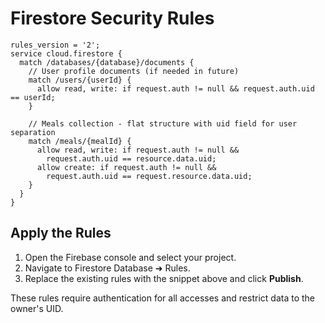 # Firestore Security Rules

```
rules_version = '2';
service cloud.firestore {
  match /databases/{database}/documents {
    // User profile documents (if needed in future)
    match /users/{userId} {
      allow read, write: if request.auth != null && request.auth.uid == userId;
    }
    
    // Meals collection - flat structure with uid field for user separation
    match /meals/{mealId} {
      allow read, write: if request.auth != null && 
        request.auth.uid == resource.data.uid;
      allow create: if request.auth != null && 
        request.auth.uid == request.resource.data.uid;
    }
  }
}
```

## Apply the Rules
1. Open the Firebase console and select your project.
2. Navigate to Firestore Database ➜ Rules.
3. Replace the existing rules with the snippet above and click **Publish**.

These rules require authentication for all accesses and restrict data to the owner's UID.

